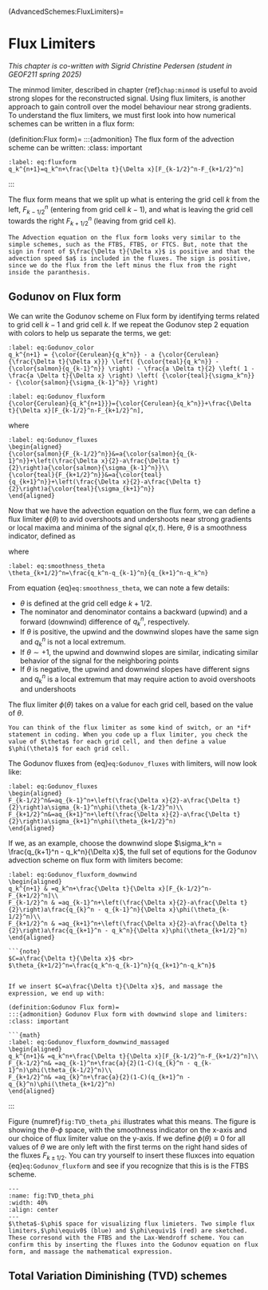 (AdvancedSchemes:FluxLimiters)=
# Flux Limiters


*This chapter is co-written with Sigrid Christine Pedersen (student in GEOF211 spring 2025)*

The minmod limiter, described in chapter {ref}`chap:minmod` is useful to avoid strong slopes for the reconstructed signal. Using flux limiters, is another approach to gain controll over the model behaviour near strong gradients. To understand the flux limiters, we must first look into how numerical schemes can be written in a flux form:

(definition:Flux form)=
:::{admonition} The flux form of the advection scheme can be written:
:class: important
```{math}
:label: eq:fluxform
q_k^{n+1}=q_k^n+\frac{\Delta t}{\Delta x}[F_{k-1/2}^n-F_{k+1/2}^n]
```
:::

The flux form means that we split up what is entering the grid cell $k$ from the left, $F_{k-1/2}^n$ (entering from grid cell $k-1$), and what is leaving the grid cell towards the right $F_{k+1/2}^n$ (leaving from grid cell $k$).

```{note}
The Advection equation on the flux form looks very similar to the simple schemes, such as the FTBS, FTBS, or FTCS. But, note that the sign in front of $\frac{\Delta t}{\Delta x}$ is positive and that the advection speed $a$ is included in the fluxes. The sign is positive, since we do the flux from the left minus the flux from the right inside the paranthesis.
```

## Godunov on Flux form

We can write the Godunov scheme on Flux form by identifying terms related to grid cell $k-1$ and grid cell $k$. If we repeat the Godunov step 2 equation with colors to help us separate the terms, we get:

```{math}
:label: eq:Godunov_color
q_k^{n+1} = {\color{Cerulean}{q_k^n}} - a {\color{Cerulean}{\frac{\Delta t}{\Delta x}}} \left( {\color{teal}{q_k^n}} - {\color{salmon}{q_{k-1}^n}} \right) - \frac{a \Delta t}{2} \left( 1 - \frac{a \Delta t}{\Delta x} \right) \left( {\color{teal}{\sigma_k^n}} - {\color{salmon}{\sigma_{k-1}^n}} \right)
```

```{math}
:label: eq:Godunov_fluxform
{\color{Cerulean}{q_k^{n+1}}}={\color{Cerulean}{q_k^n}}+\frac{\Delta t}{\Delta x}[F_{k-1/2}^n-F_{k+1/2}^n],
```
where

```{math}
:label: eq:Godunov_fluxes
\begin{aligned}
{\color{salmon}{F_{k-1/2}^n}}&=a{\color{salmon}{q_{k-1}^n}}+\left(\frac{\Delta x}{2}-a\frac{\Delta t}{2}\right)a{\color{salmon}{\sigma_{k-1}^n}}\\
{\color{teal}{F_{k+1/2}^n}}&=a{\color{teal}{q_{k+1}^n}}+\left(\frac{\Delta x}{2}-a\frac{\Delta t}{2}\right)a{\color{teal}{\sigma_{k+1}^n}}
\end{aligned}
```

Now that we have the advection equation on the flux form, we can define a flux limiter $\phi(\theta)$ to avid overshoots and undershoots near strong gradients or local maxima and minima of the signal $q(x,t)$. Here, $\theta$ is a smoothness indicator, defined as 

where
```{math}
:label: eq:smoothness_theta
\theta_{k+1/2}^n=\frac{q_k^n-q_{k-1}^n}{q_{k+1}^n-q_k^n}
```

From equation {eq}`eq:smoothness_theta`, we can note a few details:
* $\theta$ is defined at the grid cell edge $k+1/2$. 
* The nominator and denominator contains a backward (upwind) and a forward (downwind) difference of $q_k^n$, respectively. 
* If $\theta$ is positive, the upwind and the downwind slopes have the same sign and $q_k^n$ is not a local extremum. 
* If $\theta\sim+1$, the upwind and downwind slopes are similar, indicating similar behavior of the signal for the neighboring points 
* If $\theta$ is negative, the upwind and downwind slopes have different signs and $q_k^n$ is a local extremum that may require action to avoid overshoots and undershoots

The flux limiter $\phi(\theta)$ takes on a value for each grid cell, based on the value of $\theta$. 

```{note}
You can think of the flux limiter as some kind of switch, or an *if* statement in coding. When you code up a flux limiter, you check the value of $\theta$ for each grid cell, and then define a value $\phi(\theta)$ for each grid cell.
```

The Godunov fluxes from {eq}`eq:Godunov_fluxes` with limiters, will now look like:

```{math}
:label: eq:Godunov_fluxes
\begin{aligned}
F_{k-1/2}^n&=aq_{k-1}^n+\left(\frac{\Delta x}{2}-a\frac{\Delta t}{2}\right)a\sigma_{k-1}^n\phi(\theta_{k-1/2}^n)\\
F_{k+1/2}^n&=aq_{k+1}^n+\left(\frac{\Delta x}{2}-a\frac{\Delta t}{2}\right)a\sigma_{k+1}^n\phi(\theta_{k+1/2}^n)
\end{aligned}
```

If we, as an example, choose the downwind slope $\sigma_k^n = \frac{q_{k+1}^n - q_k^n}{\Delta x}$, the full set of equtions for the Godunov advection scheme on flux form with limiters become:

```{math}
:label: eq:Godunov_fluxform_downwind
\begin{aligned}
q_k^{n+1} & =q_k^n+\frac{\Delta t}{\Delta x}[F_{k-1/2}^n-F_{k+1/2}^n]\\
F_{k-1/2}^n & =aq_{k-1}^n+\left(\frac{\Delta x}{2}-a\frac{\Delta t}{2}\right)a\frac{q_{k}^n - q_{k-1}^n}{\Delta x}\phi(\theta_{k-1/2}^n)\\
F_{k+1/2}^n & =aq_{k+1}^n+\left(\frac{\Delta x}{2}-a\frac{\Delta t}{2}\right)a\frac{q_{k+1}^n - q_k^n}{\Delta x}\phi(\theta_{k+1/2}^n)
\end{aligned}
```

```{div} sticky-margin
```{note}
$C=a\frac{\Delta t}{\Delta x}$ <br>
$\theta_{k+1/2}^n=\frac{q_k^n-q_{k-1}^n}{q_{k+1}^n-q_k^n}$
```
```

If we insert $C=a\frac{\Delta t}{\Delta x}$, and massage the expression, we end up with:

(definition:Godunov Flux form)=
:::{admonition} Godunov Flux form with downwind slope and limiters:
:class: important

```{math} 
:label: eq:Godunov_fluxform_downwind_massaged
\begin{aligned}
q_k^{n+1}& =q_k^n+\frac{\Delta t}{\Delta x}[F_{k-1/2}^n-F_{k+1/2}^n]\\
F_{k-1/2}^n& =aq_{k-1}^n+\frac{a}{2}(1-C)(q_{k}^n - q_{k-1}^n)\phi(\theta_{k-1/2}^n)\\
F_{k+1/2}^n& =aq_{k}^n+\frac{a}{2}(1-C)(q_{k+1}^n - q_{k}^n)\phi(\theta_{k+1/2}^n)
\end{aligned}
```
:::



Figure {numref}`fig:TVD_theta_phi` illustrates what this means. The figure is showing the $\theta$-$\phi$ space, with the smoothness indicator on the x-axis and our choice of flux limiter value on the y-axis. If we define $\phi(\theta)\equiv0$ for all values of $\theta$ we are only left with the first terms on the right hand sides of the fluxes $F_{k\pm1/2}$. You can try yourself to insert these fluxces into equation {eq}`eq:Godunov_fluxform` and see if you recognize that this is is the FTBS scheme. 

```{figure} ./TVD1.png
---
:name: fig:TVD_theta_phi
:width: 40%
:align: center
---
$\theta$-$\phi$ space for visualizing flux limieters. Two simple flux limiters,$\phi\equiv0$ (blue) and $\phi\equiv1$ (red) are sketched. These corresond with the FTBS and the Lax-Wendroff scheme. You can confirm this by inserting the fluxes into the Godunov equation on flux form, and massage the mathematical expression.
```

## Total Variation Diminishing (TVD) schemes

